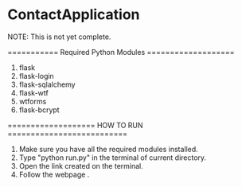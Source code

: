 # ContactApplication

NOTE: This is not yet complete.

=========== Required Python Modules ===================

1. flask
2. flask-login
3. flask-sqlalchemy
4. flask-wtf
5. wtforms
6. flask-bcrypt

=================== HOW TO RUN ==========================

1. Make sure you have all the required modules installed.
2. Type "python run.py" in the terminal of current directory.
3. Open the link created on the terminal.
4. Follow the webpage .

